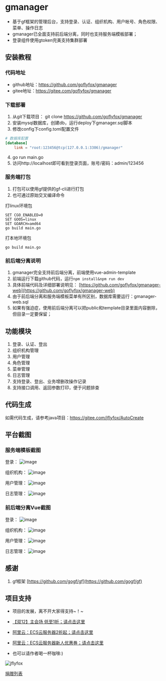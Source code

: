 # gmanager

* 基于gf框架的管理后台，支持登录、认证、组织机构、用户帐号、角色权限、菜单、操作日志
* gmanager已全面支持前后端分离，同时也支持服务端模板部署；
* 登录组件使用gtoken完美支持集群部署

## 安装教程
### 代码地址
* github地址：https://github.com/goflyfox/gmanager
* gitee地址：https://gitee.com/goflyfox/gmanager

### 下载部署
1. 从git下载项目： git clone https://github.com/goflyfox/gmanager
2. 安装mysql数据库，创建db，运行deploy下gmanager.sql脚本
3. 修改config下config.toml配置文件
```toml
# 数据库配置
[database]
    link = "root:123456@tcp(127.0.0.1:3306)/gmanager"
```
4. go run main.go
5. 访问http://localhost即可看到登录页面，账号/密码：admin/123456

### 服务端打包
1. 打包可以使用gf提供的gf-cli进行打包
2. 也可通过原始交叉编译命令

打linux环境包
```
SET CGO_ENABLED=0
SET GOOS=linux
SET GOARCH=amd64
go build main.go
```

打本地环境包
```
go build main.go
```

### 前后端分离说明
1. gmanager完全支持前后端分离，前端使用vue-admin-template
2. 前端运行下载github代码，运行`npm install&npm run dev`
3. 具体前端代码及详细部署说明见： [https://github.com/goflyfox/gmanager-web](https://github.com/goflyfox/gmanager-web)
4. 由于前后端分离和服务端模板菜单有所区别，数据库需要运行：gmanager-web.sql
5. 如果有强迫症，使用前后端分离可以把public和template目录里面内容删除，但目录一定要保留；

## 功能模块
1. 登录、认证、登出
2. 组织机构管理
3. 用户管理
4. 角色管理
5. 菜单管理
6. 日志管理
7. 支持登录、登出、业务增删改操作记录
8. 支持接口调用、返回参数打印，便于问题排查

## 代码生成
如需代码生成，请参考java项目：https://gitee.com/jflyfox/AutoCreate

## 平台截图

### 服务端模板截图
登录：
![image](https://raw.githubusercontent.com/goflyfox/gmanager/master/deploy/image/1.png)

组织机构：
![image](https://raw.githubusercontent.com/goflyfox/gmanager/master/deploy/image/2.png)

用户管理：
![image](https://raw.githubusercontent.com/goflyfox/gmanager/master/deploy/image/3.png)

日志管理：
![image](https://raw.githubusercontent.com/goflyfox/gmanager/master/deploy/image/4.png)

### 前后端分离Vue截图
登录：
![image](https://raw.githubusercontent.com/goflyfox/gmanager/master/deploy/image/web1.png)

组织机构：
![image](https://raw.githubusercontent.com/goflyfox/gmanager/master/deploy/image/web2.png)

用户管理：
![image](https://raw.githubusercontent.com/goflyfox/gmanager/master/deploy/image/web3.png)

日志管理：
![image](https://raw.githubusercontent.com/goflyfox/gmanager/master/deploy/image/web4.png)

## 感谢

1. gf框架 [https://github.com/gogf/gf](https://github.com/gogf/gf) 

## 项目支持

- 项目的发展，离不开大家得支持~！~

- [【双12】主会场 低至1折；请点击这里](https://www.aliyun.com/1212/2019/home?userCode=c4hsn0gc)
- [阿里云：ECS云服务器2折起；请点击这里](https://www.aliyun.com/acts/limit-buy?spm=5176.11544616.khv0c5cu5.1.1d8e23e8XHvEIq&userCode=c4hsn0gc)
- [阿里云：ECS云服务器新人优惠券；请点击这里](https://promotion.aliyun.com/ntms/yunparter/invite.html?userCode=c4hsn0gc)

- 也可以请作者喝一杯咖啡:)

![jflyfox](https://raw.githubusercontent.com/jflyfox/jfinal_cms/master/doc/pay01.jpg "Open source support")

[捐赠列表](deploy/Donate.md)